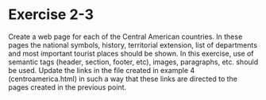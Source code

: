 # Exercise 2-3

Create a web page for each of the Central American countries. In these pages the national symbols, history, territorial extension, list of departments and most important tourist places should be shown. In this exercise, use of semantic tags (header, section, footer, etc), images, paragraphs, etc. should be used.
Update the links in the file created in example 4 (centroamerica.html) in such a way that these links are directed to the pages created in the previous point.
